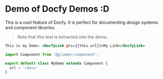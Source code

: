 # Demo of Docfy Demos :D

This is a cool feature of Docfy. It is perfect for documenting design systems and
component libraries.

> Note that this text is extracted into the demo.

```hbs template
This is my Demo: <DocfyLink @to={{this.url}}>My Link</DocfyLink>
```

```js component
import Component from '@glimmer/component';

export default class MyDemo extends Component {
  url = '/docs'
}
```
